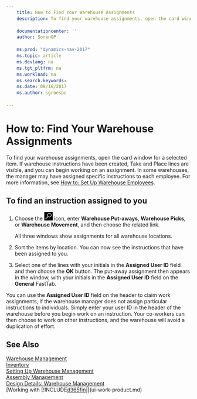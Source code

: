 ```yaml
---
    title: How to Find Your Warehouse Assignments 
    description: To find your warehouse assignments, open the card window for a selected item. If warehouse instructions have been created, Take and Place lines are visible, and you can begin working on an assignment. In some warehouses, the manager may have assigned specific instructions to each employee.
    
    documentationcenter: ''
    author: SorenGP

    ms.prod: "dynamics-nav-2017"
    ms.topic: article
    ms.devlang: na
    ms.tgt_pltfrm: na
    ms.workload: na
    ms.search.keywords:
    ms.date: 08/16/2017
    ms.author: sgroespe

---
```

# How to: Find Your Warehouse Assignments
To find your warehouse assignments, open the card window for a selected item. If warehouse instructions have been created, Take and Place lines are visible, and you can begin working on an assignment. In some warehouses, the manager may have assigned specific instructions to each employee. For more information, see [How to: Set Up Warehouse Employees](warehouse-how-to-set-up-warehouse-employees.md).

## To find an instruction assigned to you  
1.  Choose the ![Search for Page or Report](media/ui-search/search_small.png "Search for Page or Report icon") icon, enter **Warehouse Put-aways**, **Warehouse Picks**, or **Warehouse Movement**, and then choose the related link.

    All three windows show assignments for all warehouse locations.  

2. Sort the items by location. You can now see the instructions that have been assigned to you.  
3. Select one of the lines with your initials in the **Assigned User ID** field and then choose the **OK** button. The put-away assignment then appears in the window, with your initials in the **Assigned User ID** field on the **General** FastTab.  

You can use the **Assigned User ID** field on the header to claim work assignments, if the warehouse manager does not assign particular instructions to individuals. Simply enter your user ID in the header of the warehouse before you begin work on an instruction. Your co-workers can then choose to work on other instructions, and the warehouse will avoid a duplication of effort.  

## See Also  
[Warehouse Management](warehouse-manage-warehouse.md)  
[Inventory](inventory-manage-inventory.md)  
[Setting Up Warehouse Management](warehouse-setup-warehouse.md)     
[Assembly Management](assembly-assemble-items.md)    
[Design Details: Warehouse Management](design-details-warehouse-management.md)  
[Working with [!INCLUDE[d365fin](includes/d365fin_md.md)]](ui-work-product.md) 
